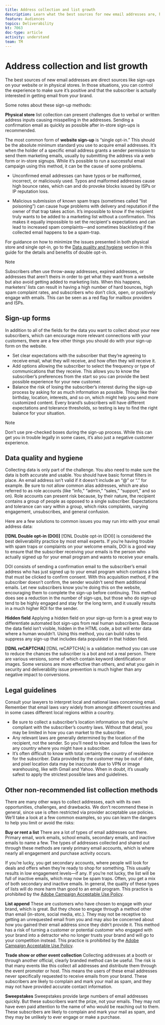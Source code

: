 ```yaml
---
title: Address collection and list growth
description: Learn what the best sources for new email addresses are, how to ensure high data quality, and alignment with legal guidelines. 
feature: Audiences
topics: Deliverability
kt: 7063
doc-type: article
activity: understand
team: TM
---
```


# Address collection and list growth

The best sources of new email addresses are direct sources like sign-ups on your website or in physical stores. In those situations, you can control the experience to make sure it’s positive and that the subscriber is actually interested in getting email from your brand.

Some notes about these sign-up methods:

**Physical store** list collection can present challenges due to verbal or written address inputs causing misspelling in the addresses. Sending a confirmation email as quickly as possible after in-store sign-ups is recommended.

The most common form of **website sign-up** is “single opt-in.” This should be the absolute minimum standard you use to acquire email addresses. It’s when the holder of a specific email address grants a sender permission to send them marketing emails, usually by submitting the address via a web form or in-store signups. While it’s possible to run a successful email campaign using this method, it can be the cause of some problems.

* Unconfirmed email addresses can have typos or be malformed, incorrect, or maliciously used. Typos and malformed addresses cause high bounce rates, which can and do provoke blocks issued by ISPs or IP reputation loss.

* Malicious submission of known spam traps (sometimes called “list poisoning”) can cause huge problems with delivery and reputation if the owner of that trap takes action. It’s impossible to know if the recipient truly wants to be added to a marketing list without a confirmation. This makes it equally impossible to set the recipient's expectations and can lead to increased spam complaints—and sometimes blacklisting if the collected email happens to be a spam-trap.
  
For guidance on how to minimize the issues presented in both physical store and single opt-in, go to the [Data quality and hygiene](#data-quality-and-hygiene) section in this guide for the details and benefits of double opt-in.

>[!NOTE]
>
>Subscribers often use throw-away addresses, expired addresses, or addresses that aren’t theirs in order to get what they want from a website but also avoid getting added to marketing lists. When this happens, marketers’ lists can result in having a high number of hard bounces, high spam complaint rates, and subscribers who don’t click, open, or positively engage with emails. This can be seen as a red flag for mailbox providers and ISPs.

## Sign-up forms

In addition to all of the fields for the data you want to collect about your new subscribers, which can encourage more relevant connections with your customers, there are a few other things you should do with your sign-up form on the website.

* Set clear expectations with the subscriber that they’re agreeing to receive email, what they will receive, and how often they will receive it.
* Add options allowing the subscriber to select the frequency or type of communications that they receive. This allows you to know the subscriber’s preferences from the start so you can provide the best possible experience for your new customer.
* Balance the risk of losing the subscriber’s interest during the sign-up process by asking for as much information as possible. Things like their birthday, location, interests, and so on, which might help you send more customized content. Every brand’s subscribers will have different expectations and tolerance thresholds, so testing is key to find the right balance for your situation.

 >[!NOTE]
 >
 > Don’t use pre-checked boxes during the sign-up process. While this can get you in trouble legally in some cases, it’s also just a negative customer experience.

## Data quality and hygiene

Collecting data is only part of the challenge. You also need to make sure the data is both accurate and usable. You should have basic format filters in place. An email address isn’t valid if it doesn’t include an “@” or “.” for example. Be sure to not allow common alias addresses, which are also referred to as role accounts (like “info,” “admin,” “sales,” “support,” and so on). Role accounts can present risk because, by their nature, the recipient contains a group of people as opposed to a single subscriber. Expectations and tolerance can vary within a group, which risks complaints, varying engagement, unsubscribes, and general confusion.

Here are a few solutions to common issues you may run into with your email address data:

**[!DNL Double opt-in (DOI)]**
[!DNL Double opt-in (DOI)] is considered the best deliverability practice by most email experts. If you’re having trouble with spam traps or complaints on your welcome emails, DOI is a good way to ensure that the subscriber receiving your emails is the person who actually signed up for your email program and wants to receive your emails.

DOI consists of sending a confirmation email to the subscriber’s email address who has just signed up to your email program which contains a link that must be clicked to confirm consent. With this acquisition method, if the subscriber doesn’t confirm, the sender wouldn’t send them additional emails. Let new subscribers know you’re doing this on the website, encouraging them to complete the sign-up before continuing. This method does see a reduction in the number of sign-ups, but those who do sign-up tend to be highly engaged and stay for the long term, and it usually results in a much higher ROI for the sender.

**Hidden field**
Applying a hidden field on your sign-up form is a great way to differentiate automated bot sign-ups from real human subscribers. Because the data field isn’t visible, hidden in the HTML code, a bot will enter data where a human wouldn’t. Using this method, you can build rules to suppress any sign-up that includes data populated in that hidden field.

**[!DNL reCAPTCHA]**
[!DNL reCAPTCHA] is a validation method you can use to reduce the chances the subscriber is a bot and not a real person. There are various versions, some of which contain keyword identification or images. Some versions are more effective than others, and what you gain in security and deliverability issue prevention is much higher than any negative impact to conversions.

## Legal guidelines

Consult your lawyers to interpret local and national laws concerning email. Remember that email laws vary widely from amongst different countries and in some cases different local regions within a country.

* Be sure to collect a subscriber’s location information so that you’re compliant with the subscriber’s country laws. Without that detail, you may be limited in how you can market to the subscriber.
* Any relevant laws are generally determined by the location of the recipient, not the sender. So you’ll need to know and follow the laws for any country where you might have a subscriber.
* It’s often difficult to know with total certainty the country of residence for the subscriber. Data provided by the customer may be out of date, and pixel location data may be inaccurate due to VPN or image warehousing, like with Gmail and Yahoo. When in doubt, it’s usually safest to apply the strictest possible laws and guidelines.

## Other non-recommended list collection methods

There are many other ways to collect addresses, each with its own opportunities, challenges, and drawbacks. We don’t recommend these in general, since use is often restricted via provider acceptable use policies. We’ll take a look at a few common examples, so you can learn the dangers to help you limit or avoid the risks:

**Buy or rent a list**
There are a lot of types of email addresses out there. Primary email, work emails, school emails, secondary emails, and inactive emails to name a few. The types of addresses collected and shared out through these methods are rarely primary email accounts, which is where nearly all engagement and purchase activity occurs.

If you’re lucky, you get secondary accounts, where people will look for deals and offers when they’re ready to shop for something. This usually results in low engagement levels—if any. If you’re not lucky, the list will be full of inactive emails, which may now be spam traps. Often, you get a mix of both secondary and inactive emails. In general, the quality of these types of lists will do more harm than good to an email program. This practice is prohibited by the [Adobe Campaign Acceptable Use Policy](https://www.adobe.com/legal/terms/aup.html).

**List append**
These are customers who have chosen to engage with your brand, which is great. But they chose to engage through a method other than email (in-store, social media, etc.). They may not be receptive to getting an unrequested email from you and may also be concerned about how you gained their email address since they didn’t provide it. This method has a risk of turning a customer or potential customer who engaged with your brand into a detractor who no longer trusts your brand and will go to your competition instead. This practice is prohibited by the [Adobe Campaign Acceptable Use Policy](https://www.adobe.com/legal/terms/aup.html).

**Trade show or other event collection**
Collecting addresses at a booth or through another official, clearly branded method can be useful. The risk is that many events like this collect all addresses and distribute them through the event promoter or host. This means the users of these email addresses never specifically requested to receive emails from your brand. These subscribers are likely to complain and mark your mail as spam, and they may not have provided accurate contact information.

**Sweepstakes**
Sweepstakes provide large numbers of email addresses quickly. But these subscribers want the prize, not your emails. They may not have even paid attention to the name of who would be reaching out to them. These subscribers are likely to complain and mark your mail as spam, and they may be unlikely to ever engage or make a purchase.
